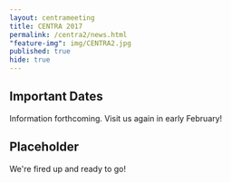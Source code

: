 ```yaml
---
layout: centrameeting
title: CENTRA 2017
permalink: /centra2/news.html
"feature-img": img/CENTRA2.jpg
published: true
hide: true
---
```


## Important Dates

<p>
Information forthcoming. Visit us again in early February!
</p>


## Placeholder

<p>
We're fired up and ready to go!
</p>
